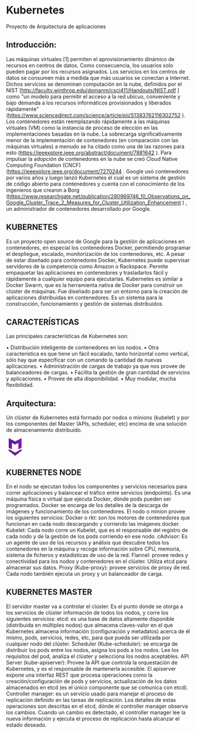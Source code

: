 # Kubernetes
Proyecto de Arquitectura de aplicaciones


 ## Introducción:
Las máquinas virtuales [1] permiten el aprovisionamiento dinámico de recursos en centros de datos. Como consecuencia, los usuarios solo pueden pagar por los recursos asignados.
Los servicios en los centros de datos se consumen más a medida que más usuarios se conectan a Internet. Dichos servicios se denominan computación en la nube, definidos por el NIST [http://faculty.winthrop.edu/domanm/csci411/Handouts/NIST.pdf ] como "un modelo para permitir el acceso a la red ubicuo, conveniente y bajo demanda a los recursos informáticos provisionados y liberados rápidamente" (https://www.sciencedirect.com/science/article/pii/S1383762116302752 ).
Los contenedores están reemplazando rápidamente a las máquinas virtuales (VM) como la instancia de proceso de elección en las implementaciones basadas en la nube. La sobrecarga significativamente menor de la implementación de contenedores (en comparación con las máquinas virtuales) a menudo se ha citado como una de las razones para esto (https://ieeexplore.ieee.org/abstract/document/7881642 ).
Para impulsar la adopción de contenedores en la nube se creó  Cloud Native Computing Foundation (CNCF) (https://ieeexplore.ieee.org/document/7270244 . Google usó contenedores por varios años y luego lanzó Kubernetes el cual es un sistema de gestión de código abierto para contenedores y cuenta con el conocimiento de los ingenieros que crearon a Borg (https://www.researchgate.net/publication/280969746_10_Observations_on_Google_Cluster_Trace_2_Measures_for_Cluster_Utilization_Enhancement ) , un administrador de contenedores desarrollado por Google.

## KUBERNETES
Es un proyecto open source de Google para la gestión de aplicaciones en contenedores, en especial los contenedores Docker, permitiendo programar el despliegue, escalado, monitorización de los contenedores, etc. A pesar de estar diseñado para contenedores Docker, Kubernetes puede supervisar servidores de la competencia como Amazon o Rackspace. Permite empaquetar las aplicaciones en contenedores y trasladarlos fácil y rápidamente a cualquier equipo para ejecutarlas. Kubernetes es similar a Docker Swarm, que es la herramienta nativa de Docker para construir un clúster de máquinas. Fue diseñado para ser un entorno para la creación de aplicaciones distribuidas en contenedores. Es un sistema para la construcción, funcionamiento y gestión de sistemas distribuidos. 

## CARACTERÍSTICAS 

Las principales características de Kubernetes son:

• Distribución inteligente de contenedores en los nodos. 
• Otra característica es que tiene un fácil escalado, tanto horizontal como vertical, sólo hay que especificar con un comando la cantidad de nuevas aplicaciones. 
• Administración de cargas de trabajo ya que nos provee de balanceadores de cargas. 
• Facilita la gestión de gran cantidad de servicios y aplicaciones. 
• Provee de alta disponibilidad. 
• Muy modular, mucha flexibilidad.

## Arquitectura:

Un clúster de Kubernetes está formado por nodos o minions (kubelet) y por los componentes del Master (APIs, scheduler, etc) encima de una solución de almacenamiento distribuido.

![alt text](https://github.com/adam-p/markdown-here/raw/master/src/common/images/icon48.png "Logo Title Text 1")


## KUBERNETES NODE 
En el nodo se ejecutan todos los componentes y servicios necesarios para correr aplicaciones y balancear el tráfico entre servicios (endpoints). Es una máquina física o virtual que ejecuta Docker, dónde pods pueden ser programados. Docker se encarga de los detalles de la descarga de imágenes y funcionamiento de los contenedores.
El nodo o minion provee los siguientes servicios: 
Docker o rkt: son los motores de contenedores que funcionan en cada nodo descargando y corriendo las imágenes docker.
Kubelet: Cada nodo corre un Kubelet, que es el responsable del registro de cada nodo y de la gestión de los pods corriendo en ese nodo.
cAdvisor: Es un agente de uso de los recursos y análisis que descubre todos los contenedores en la máquina y recoge información sobre CPU, memoria, sistema de ficheros y estadísticas de uso de la red.
Flannel: provee redes y conectividad para los nodos y contenedores en el clúster. Utiliza etcd para almacenar sus datos.
Proxy (Kube-proxy): provee servicios de proxy de red. Cada nodo también ejecuta un proxy y un balanceador de carga.
## KUBERNETES MASTER 
El servidor master va a controlar el clúster. Es el punto donde se otorga a los servicios de clúster información de todos los nodos, y corre los siguientes servicios:
etcd: es una base de datos altamente disponible (distribuida en múltiples nodos) que almacena claves-valor en el que Kubernetes almacena información (configuración y metadatos) acerca de él mismo, pods, servicios, redes, etc, para que pueda ser utilizada por cualquier nodo del clúster.
Scheduler (Kube-scheduler): se encarga de distribuir los pods entre los nodos, asigna los pods a los nodos. Lee los requisitos del pod, analiza el clúster y selecciona los nodos aceptables.
API Server (kube-apiserver): Provee la API que controla la orquestación de Kubernetes, y es el responsable de mantenerla accesible. El apiserver expone una interfaz REST que procesa operaciones como la creación/configuración de pods y servicios, actualización de los datos almacenados en etcd (es el único componente que se comunica con etcd). 
Controller manager: es un servicio usado para manejar el proceso de replicación definido en las tareas de replicación. Los detalles de estas operaciones son descritas en el etcd, dónde el controller manager observa los cambios. Cuando un cambio es detectado, el controller manager lee la nueva información y ejecuta el proceso de replicación hasta alcanzar el estado deseado.
